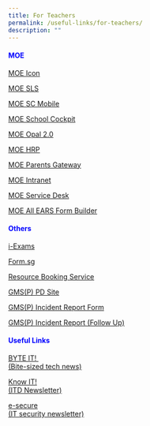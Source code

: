 ```yaml
---
title: For Teachers
permalink: /useful-links/for-teachers/
description: ""
---
```

<h4 style="color:blue;">MOE</h4>

[MOE Icon](https://icon.moe.edu.sg/)  
  
[MOE SLS](https://vle.learning.moe.edu.sg/)  
  
[MOE SC Mobile](https://scmobile.moe.edu.sg/login)  
  
[MOE School Cockpit](https://idp.mims.moe.gov.sg/nidp/saml2/sso?SAMLRequest=fZHNbsIwEIRfJdo7%2BaMlYOEgWoSKRNUIQg%2B9GcdNTBM79TpRH79pAhL0gOSL7f12dmfmi5%2BqdFphUGpFIXB9cITiOpMqp3BI16MpLOI5sqoMa7JsbKF24rsRaJ0OVEiGHwqNUUQzlEgUqwQSy8l%2B%2BboloeuT2miruS7BWSIKYzupZ62wqYTZC9NKLg67LYXC2hqJ5yEvtC655l%2B1tG6lhZvr1sXc%2B9PyEDU4q24AqZjth75wMqvdSlZ4jajusefCAVxrw0W%2FBgVrGgHOZkWBhXLGj%2FzEo2koTxkfjxmbTaMii4qccdYVYcIQZSsofLIS%2FzDERmwUWqYshdAPg1HQnVnqB%2BQhIo9jN5pMPsBJzrs%2FSTV4es%2Bo41CE5CVNk1Hytk%2FBeb9k0xXAOQnSq5vrCO43ZhffIf7n7q1fc%2B%2B6f3y%2B3gYf%2FwI%3D&amp;RelayState=https%3A%2F%2Fschoolcockpit.moe.gov.sg%2FCP%2Fscapp%2Fsecurity&amp;SigAlg=http%3A%2F%2Fwww.w3.org%2F2001%2F04%2Fxmldsig-more%23rsa-sha256&amp;Signature=AtE6ze%2FHmjqMapZ%2B4JkHc%2BjgWTEaPn8q%2FVbE9lTNR1Y70mWEPDn1Tj6C8%2B%2BzHofltp21Tb%2FwHvw2pAUcnSmXGR4yGZ2eZrYFIZ2DshjixR1F2Ekx%2FtjRc6rx6mAtO%2BCpTQmyIpZLyaDz9ntQTUYJuCz0kRvqzZG73twO1rUxWX1OWNOuhkGz5h9tCrTntuQXlQFAUwu4P9umbrwV5x6JXtzCLsZ6q3WcMRQjvpUHugITadvV04Py9qgNrum110RzcGMgrocFUjdeCBmBPj05%2F1PY2NH71Kbon1K0P1C3ahuyan%2FxAYi1bqYdwD%2Bwysj8QEwZLMVI1%2F0zPwRP8ARwV6E3XXL%2FpkCiez%2BIHu5ww5MLl79U%2Fl3l%2FdiPpGZq%2FGg042ZrkKGurLhgkeCv2p0oESDWiOpoPsErCsQZRmHfitN6Sd9oI%2BEkVSseCQ%2BVm8Zu5DRERmxhVxGiVi%2ByYTpY0FEFEPiJbbHcrn05aVCvniY9kK%2BT2gIHV%2BRjmT7lRP9zQaCv9BRz7vZzQGBaAhrXMyUmRNVSjOlT8bNSm9sn%2F75erxlDVoo4SIaTxkhUFDYitLxuIQb7mM8ocBhJ6RvSOzbDgLHkS%2BApnv5P5p7g5etnZda6hkdf0%2BrVndf%2BJSktnWZSxDDQ85sULEifBoRjtWD%2BRqRH41KcLwTB7hmSQHM%3D)  
  
[MOE Opal 2.0](https://idm.opal2.moe.edu.sg/account/login?returnUrl=%2Fconnect%2Fauthorize%2Fcallback%3Fresponse_type%3Dcode%26client_id%3DOpal2WebApp%26state%3DaRCLKJu2zKxxhA6sPbaDtCxPK8FoRWDLpTGUm6pV_NABs%26redirect_uri%3Dhttps%253A%252F%252Fwww.opal2.moe.edu.sg%252Fapp%252Findex.html%26scope%3Droles%2520profile%2520cxprofile%2520openid%2520cxDomainInternalApi%26code_challenge%3DOjlN4u0jPFGUB_T3zE3FTnp4b1aoDLCWDICV3Mqs2fY%26code_challenge_method%3DS256%26nonce%3DaRCLKJu2zKxxhA6sPbaDtCxPK8FoRWDLpTGUm6pV_NABs)  
  
[MOE HRP](https://www.hrp.gov.sg/hrp/#/)  
  
[MOE Parents Gateway](https://pg.moe.edu.sg/)  
  
[MOE Intranet](https://intranet.moe.gov.sg/Pages/Home.aspx)  
  
[MOE Service Desk](https://intranet.moe.gov.sg/itd/Pages/helpdesk.aspx)  
  
[MOE All EARS Form Builder](https://forms.moe.edu.sg/)  
  
<h4 style="color:blue;">Others</h4>
  
[i-Exams](https://iexams.seab.gov.sg/sso/login)  
  
[Form.sg](https://form.gov.sg/#!/)  
  
[Resource Booking Service](https://rbs.avero-tech.com/)  

[GMS(P) PD Site](https://sites.google.com/moe.edu.sg/gmsp-pdt-site/resources/edtech-resources)
 
[GMS(P) Incident Report Form](https://go.gov.sg/gmspincidentreportform)

[GMS(P) Incident Report (Follow Up)](https://go.gov.sg/incidentreportfollowup)



<h4 style="color:blue;">Useful Links</h4>

[BYTE IT!&nbsp;  
(Bite-sized tech news)](https://intranet.moe.gov.sg/itd/Pages/byte-it.aspx)  
  
[Know IT!  
(ITD Newsletter)](https://intranet.moe.gov.sg/itd/Pages/ITD-Publication.aspx)  
  
[e-secure  
(IT security newsletter)](https://intranet.moe.gov.sg/itd/Pages/itsecurity/e-newsletters.aspx)